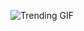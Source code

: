 ![Trending GIF](https://media2.giphy.com/media/v1.Y2lkPThiYjIxNzcyZW9pb3UyNmRodGhzNHZyOHI4cWE5dGU2aHd2eHUxZGI4bHRvMG1neiZlcD12MV9naWZzX3NlYXJjaCZjdD1n/wQAbcl6iDnawokpLj9/giphy.gif)
